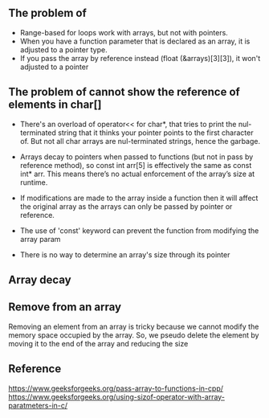 ## The problem of 
- Range-based for loops work with arrays, but not with pointers. 
- When you have a function parameter that is declared as an array, it is adjusted to a pointer type.
- If you pass the array by reference instead (float (&arrays)[3][3]), it won't adjusted to a pointer

## The problem of cannot show the reference of elements in char[]
- There's an overload of operator<< for char*, that tries to print the nul-terminated string that it thinks your pointer points to the first character of. But not all char arrays are nul-terminated strings, hence the garbage.

- Arrays decay to pointers when passed to functions (but not in pass by reference method), so const int arr[5] is effectively the same as const int* arr. This means there’s no actual enforcement of the array’s size at runtime.
- If modifications are made to the array inside a function then it will affect the original array as the arrays can only be passed by pointer or reference.
- The use of 'const' keyword can prevent the function from modifying the array param 
- There is no way to determine an array's size through its pointer

## Array decay

## Remove from an array 
Removing an element from an array is tricky because we cannot modify the memory space occupied by the array.
So, we pseudo delete the element by moving it to the end of the array and reducing the size

## Reference 
https://www.geeksforgeeks.org/pass-array-to-functions-in-cpp/
https://www.geeksforgeeks.org/using-sizof-operator-with-array-paratmeters-in-c/